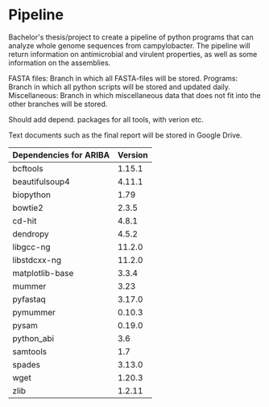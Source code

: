 # Pipeline
Bachelor's thesis/project to create a pipeline of python programs that can analyze whole genome sequences from campylobacter. The pipeline will return information on antimicrobial and virulent properties, as well as some information on the assemblies.

FASTA files: Branch in which all FASTA-files will be stored.
Programs: Branch in which all python scripts will be stored and updated daily.
Miscellaneous: Branch in which miscellaneous data that does not fit into the other branches will be stored.

Should add depend. packages for all tools, with verion etc. 

Text documents such as the final report will be stored in Google Drive.



| **Dependencies for ARIBA** | **Version** |
|----------------------------|-------------|
| bcftools                   | 1.15.1      |
| beautifulsoup4             | 4.11.1      |
| biopython                  | 1.79        |
| bowtie2                    | 2.3.5       |
| cd-hit                     | 4.8.1       |
| dendropy                   | 4.5.2       |
| libgcc-ng                  | 11.2.0      |
| libstdcxx-ng               | 11.2.0      |
| matplotlib-base            | 3.3.4       |
| mummer                     | 3.23        |
| pyfastaq                   | 3.17.0      |
| pymummer                   | 0.10.3      |
| pysam                      | 0.19.0      |
| python_abi                 | 3.6         |
| samtools                   | 1.7         |
| spades                     | 3.13.0      |
| wget                       | 1.20.3      |
| zlib                       | 1.2.11      |
